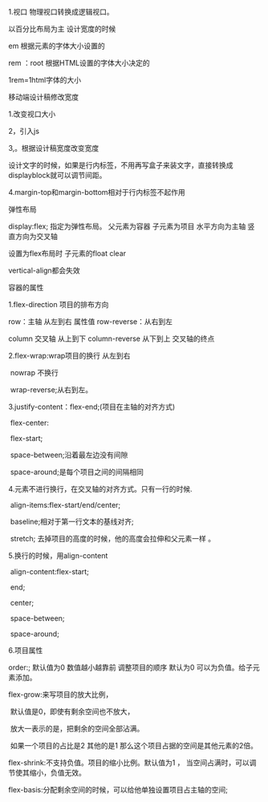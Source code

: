 1.视口  物理视口转换成逻辑视口。  

以百分比布局为主   设计宽度的时候

em 根据元素的字体大小设置的

rem  ：root  根据HTML设置的字体大小决定的

1rem=1html字体的大小  





移动端设计稿修改宽度

1.改变视口大小

2，引入js

3,。根据设计稿宽度改变宽度

设计文字的时候，如果是行内标签，不用再写盒子来装文字，直接转换成displayblock就可以调节间距。

4.margin-top和margin-bottom相对于行内标签不起作用



弹性布局

display:flex;  指定为弹性布局。     父元素为容器      子元素为项目      水平方向为主轴     竖直方向为交叉轴

设置为flex布局时  子元素的float clear

vertical-align都会失效



容器的属性

1.flex-direction  项目的排布方向

row：主轴  从左到右   属性值     row-reverse：从右到左

column  交叉轴    从上到下         column-reverse  从下到上 交叉轴的终点

2.flex-wrap:wrap项目的换行  从左到右      

​	nowrap  不换行

​	wrap-reverse;从右到左。

3.justify-content：flex-end;(项目在主轴的对齐方式)

​				flex-center:

​				flex-start;

​				space-between;沿着最左边没有间隙

​				space-around;是每个项目之间的间隔相同

4.元素不进行换行，在交叉轴的对齐方式。只有一行的时候.

​	align-items:flex-start/end/center;

​				baseline;相对于第一行文本的基线对齐;

​				stretch; 去掉项目的高度的时候，他的高度会拉伸和父元素一样 。

5.换行的时候，用align-content

​	align-content:flex-start;  

​					end;

​					center;

​				space-between;

​				space-around;

6.项目属性  

order:;  默认值为0   数值越小越靠前  调整项目的顺序   默认为0   可以为负值。给子元素添加。

flex-grow:来写项目的放大比例，

​		默认值是0，即使有剩余空间也不放大，

​		放大一表示的是，把剩余的空间全部沾满。

​			如果一个项目的占比是2   其他的是1   那么这个项目占据的空间是其他元素的2倍。

flex-shrink:不支持负值。项目的缩小比例。默认值为1 ， 当空间占满时，可以调节使其缩小，负值无效。

flex-basis:分配剩余空间的时候，可以给他单独设置项目占主轴的空间;